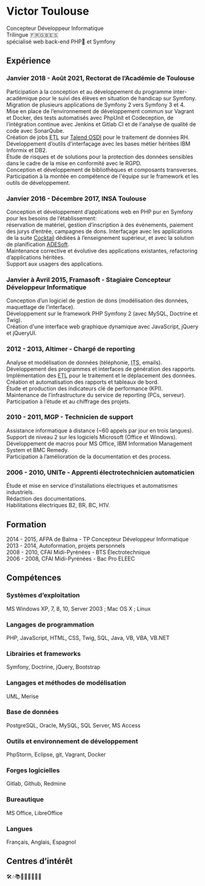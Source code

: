 # Victor Toulouse

Concepteur Développeur Informatique  
Trilingue 🇫🇷🇬🇧🇪🇸  
spécialisé web back-end PHP🐘 et Symfony

## Expérience
### Janvier 2018 - Août 2021, Rectorat de l’Académie de Toulouse
Participation à la conception et au développement du programme inter-académique pour le suivi des élèves en situation de handicap sur Symfony.  
Migration de plusieurs applications de Symfony 2 vers Symfony 3 et 4.  
Mise en place de l’environnement de développement commun sur Vagrant et Docker, des tests automatisés avec PhpUnit et Codeception, de l’intégration continue avec Jenkins et Gitlab CI et de l'analyse de qualité de code avec SonarQube.  
Création de jobs <abbr title="Extract Transform Load">ETL</abbr> sur [Talend OSDI](https://www.talend.com/products/talend-open-studio/) pour le traitement de données RH.  
Développement d’outils d’interfaçage avec les bases métier héritées IBM Informix et DB2.  
Étude de risques et de solutions pour la protection des données sensibles dans le cadre de la mise en conformité avec le RGPD.  
Conception et développement de bibliothèques et composants transverses.  
Participation à la montée en compétence de l'équipe sur le framework et les outils de développement.  

### Janvier 2016 - Décembre 2017, INSA Toulouse
Conception et développement d’applications web en PHP pur en Symfony pour les besoins de l’établissement:   
réservation de matériel, gestion d’inscription à des évènements, paiement des jurys d’entrée, campagnes de dons. 
Interfaçage avec les applications de la suite [Cocktail](https://www.asso-cocktail.fr/) dédiées à l’enseignement supérieur, et avec la solution de planification [ADESoft](https://www.adesoft.com/en/ade-campus-2/).  
Maintenance corrective et évolutive des applications existantes, refactoring d’applications héritées.  
Support aux usagers des applications.  

### Janvier à Avril 2015, Framasoft - Stagiaire Concepteur Développeur Informatique
Conception d’un logiciel de gestion de dons (modélisation des données, maquettage de l’interface).  
Développement sur le framework PHP Symfony 2 (avec MySQL, Doctrine et Twig).  
Création d'une interface web graphique dynamique avec JavaScript, jQuery et jQueryUI.  

### 2012 - 2013, Altimer - Chargé de reporting
Analyse et modélisation de données (téléphonie, <abbr title="Issue Tracking System">ITS</abbr>, emails).  
Développement des programmes et interfaces de génération des rapports.  
Implémentation des <abbr title="Extract Transform Load">ETL</abbr> pour le traitement et le déplacement des données.  
Création et automatisation des rapports et tableaux de bord.  
Étude et production des indicateurs clé de performance (KPI).  
Maintenance de l’infrastructure du service de reporting (PCs, serveur).  
Participation à l’étude et au chiffrage des projets.  

### 2010 - 2011, MGP - Technicien de support
Assistance informatique à distance (~60 appels par jour en trois langues).  
Support de niveau 2 sur les logiciels Microsoft (Office et Windows).  
Développement de macros pour MS Office, IBM Information Management System et BMC Remedy.  
Participation à l’amélioration de la documentation et des process.  

### 2006 - 2010, UNITe - Apprenti électrotechnicien automaticien
Étude et mise en service d’installations électriques et automatismes industriels.  
Rédaction des documentations.  
Habilitations électriques B2, BR, BC, H1V.  

## Formation
2014 - 2015, AFPA de Balma - TP Concepteur Développeur Informatique  
2013 - 2014, Autoformation, projets personnels  
2008 - 2010, CFAI Midi-Pyrénées - BTS Électrotechnique  
2006 - 2008, CFAI Midi-Pyrénées - Bac Pro ELEEC  

## Compétences
### Systèmes d’exploitation
MS Windows XP, 7, 8, 10, Server 2003 ; Mac OS X ; Linux
### Langages de programmation
PHP, JavaScript, HTML, CSS, Twig, SQL, Java, VB, VBA, VB.NET
### Librairies et frameworks
Symfony, Doctrine, jQuery, Bootstrap
### Langages et méthodes de modélisation
UML, Merise
### Base de données
PostgreSQL, Oracle, MySQL, SQL Server, MS Access
### Outils et environnement de développement
PhpStorm, Eclipse, git, Vagrant, Docker
### Forges logicielles
Gitlab, Github, Redmine
### Bureautique
MS Office, LibreOffice
### Langues
Français, Anglais, Espagnol

## Centres d’intérêt
🛠🎶📚🥾🧗‍♂️🥊👨‍💻
